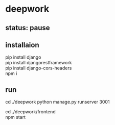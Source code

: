 # deepwork

## status: pause

## installaion

pip install django  
pip install djangorestframework  
pip install django-cors-headers  
npm i  

## run

cd ./deepwork
python manage.py runserver 3001  
  
cd ./deepwork/frontend  
npm start  
